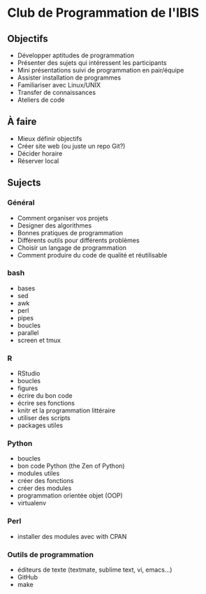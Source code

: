 # Club de Programmation de l'IBIS

## Objectifs

- Développer aptitudes de programmation
- Présenter des sujets qui intéressent les participants
- Mini présentations suivi de programmation en pair/équipe
- Assister installation de programmes
- Familiariser avec Linux/UNIX
- Transfer de connaissances
- Ateliers de code

## À faire

- Mieux définir objectifs
- Créer site web (ou juste un repo Git?)
- Décider horaire
- Réserver local

## Sujects

### Général
  - Comment organiser vos projets
  - Designer des algorithmes
  - Bonnes pratiques de programmation
  - Différents outils pour différents problèmes
  - Choisir un langage de programmation
  - Comment produire du code de qualité et réutilisable

### bash

- bases
- sed
- awk
- perl
- pipes
- boucles
- parallel
- screen et tmux

### R

- RStudio
- boucles
- figures
- écrire du bon code
- écrire ses fonctions
- knitr et la programmation littéraire
- utiliser des scripts
- packages utiles

### Python

- boucles
- bon code Python (the Zen of Python)
- modules utiles
- créer des fonctions
- créer des modules
- programmation orientée objet (OOP)
- virtualenv

### Perl

- installer des modules avec with CPAN

### Outils de programmation

- éditeurs de texte (textmate, sublime text, vi, emacs...)
- GitHub
- make

